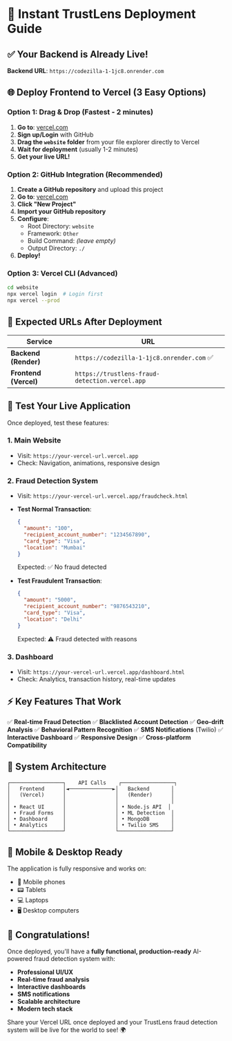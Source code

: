 # 🚀 Instant TrustLens Deployment Guide

## ✅ Your Backend is Already Live!
**Backend URL**: `https://codezilla-1-1jc8.onrender.com`

## 🌐 Deploy Frontend to Vercel (3 Easy Options)

### Option 1: Drag & Drop (Fastest - 2 minutes)
1. **Go to**: [vercel.com](https://vercel.com)
2. **Sign up/Login** with GitHub
3. **Drag the `website` folder** from your file explorer directly to Vercel
4. **Wait for deployment** (usually 1-2 minutes)
5. **Get your live URL!**

### Option 2: GitHub Integration (Recommended)
1. **Create a GitHub repository** and upload this project
2. **Go to**: [vercel.com](https://vercel.com)
3. **Click "New Project"**
4. **Import your GitHub repository**
5. **Configure**:
   - Root Directory: `website`
   - Framework: `Other`
   - Build Command: *(leave empty)*
   - Output Directory: `./`
6. **Deploy!**

### Option 3: Vercel CLI (Advanced)
```bash
cd website
npx vercel login  # Login first
npx vercel --prod
```

## 🎯 Expected URLs After Deployment

| Service | URL |
|---------|-----|
| **Backend (Render)** | `https://codezilla-1-1jc8.onrender.com` ✅ |
| **Frontend (Vercel)** | `https://trustlens-fraud-detection.vercel.app` |

## 🧪 Test Your Live Application

Once deployed, test these features:

### 1. Main Website
- Visit: `https://your-vercel-url.vercel.app`
- Check: Navigation, animations, responsive design

### 2. Fraud Detection System
- Visit: `https://your-vercel-url.vercel.app/fraudcheck.html`
- **Test Normal Transaction**:
  ```json
  {
    "amount": "100",
    "recipient_account_number": "1234567890",
    "card_type": "Visa",
    "location": "Mumbai"
  }
  ```
  Expected: ✅ No fraud detected

- **Test Fraudulent Transaction**:
  ```json
  {
    "amount": "5000",
    "recipient_account_number": "9876543210",
    "card_type": "Visa", 
    "location": "Delhi"
  }
  ```
  Expected: ⚠️ Fraud detected with reasons

### 3. Dashboard
- Visit: `https://your-vercel-url.vercel.app/dashboard.html`
- Check: Analytics, transaction history, real-time updates

## ⚡ Key Features That Work

✅ **Real-time Fraud Detection**
✅ **Blacklisted Account Detection** 
✅ **Geo-drift Analysis**
✅ **Behavioral Pattern Recognition**
✅ **SMS Notifications** (Twilio)
✅ **Interactive Dashboard**
✅ **Responsive Design**
✅ **Cross-platform Compatibility**

## 🔧 System Architecture

```
┌─────────────────┐    API Calls    ┌─────────────────┐
│   Frontend      │◄──────────────►│   Backend       │
│   (Vercel)      │                │   (Render)      │
│                 │                │                 │
│ • React UI      │                │ • Node.js API  │
│ • Fraud Forms   │                │ • ML Detection  │
│ • Dashboard     │                │ • MongoDB       │
│ • Analytics     │                │ • Twilio SMS    │
└─────────────────┘                └─────────────────┘
```

## 📱 Mobile & Desktop Ready

The application is fully responsive and works on:
- 📱 Mobile phones
- 📟 Tablets  
- 💻 Laptops
- 🖥️ Desktop computers

## 🎉 Congratulations!

Once deployed, you'll have a **fully functional, production-ready** AI-powered fraud detection system with:

- **Professional UI/UX**
- **Real-time fraud analysis**
- **Interactive dashboards**
- **SMS notifications**
- **Scalable architecture**
- **Modern tech stack**

Share your Vercel URL once deployed and your TrustLens fraud detection system will be live for the world to see! 🌍
